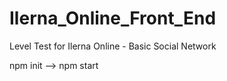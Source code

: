 # Ilerna_Online_Front_End

Level Test for Ilerna Online - Basic Social Network

npm init --> npm start
